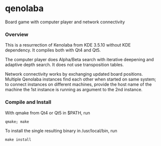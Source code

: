 # qenolaba
Board game with computer player and network connectivity


### Overview

This is a resurrection of Kenolaba from KDE 3.5.10 without KDE dependency.
It compiles both with Qt4 and Qt5.

The computer player does Alpha/Beta search with iterative deepening and
adaptive depth search. It does not use transposition tables.

Network connectivity works by exchanging updated board positions.
Multiple Qenolaba instances find each other when started on same system;
to connect instances on different machines, provide the host name of 
the machine the 1st instance is running as argument to the 2nd instance.


### Compile and Install

With qmake from Qt4 or Qt5 in $PATH, run

    qmake; make

To install the single resulting binary in /usr/local/bin, run

    make install

